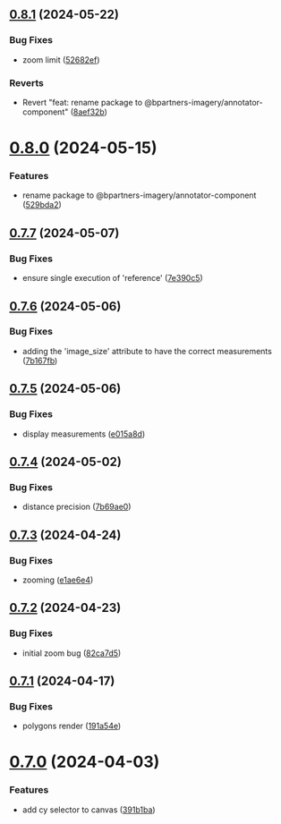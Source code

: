 ## [0.8.1](https://github.com/b-partners/bpartners-annotator-ui/compare/v0.8.0...v0.8.1) (2024-05-22)


### Bug Fixes

* zoom limit ([52682ef](https://github.com/b-partners/bpartners-annotator-ui/commit/52682ef96740be02a7cc775b0cac7be35134c130))


### Reverts

* Revert "feat: rename package to @bpartners-imagery/annotator-component" ([8aef32b](https://github.com/b-partners/bpartners-annotator-ui/commit/8aef32b76cb93dbfc2ff8674264e42094285ddb1))



# [0.8.0](https://github.com/b-partners/bpartners-annotator-ui/compare/v0.7.7...v0.8.0) (2024-05-15)


### Features

* rename package to @bpartners-imagery/annotator-component ([529bda2](https://github.com/b-partners/bpartners-annotator-ui/commit/529bda2562327c2905a6508b19a5670f19f94984))



## [0.7.7](https://github.com/b-partners/bpartners-annotator-ui/compare/v0.7.6...v0.7.7) (2024-05-07)


### Bug Fixes

* ensure single execution of 'reference' ([7e390c5](https://github.com/b-partners/bpartners-annotator-ui/commit/7e390c5265cb73ee8e5a6cacb87615a92d3e5b5b))



## [0.7.6](https://github.com/b-partners/bpartners-annotator-ui/compare/v0.7.5...v0.7.6) (2024-05-06)


### Bug Fixes

* adding the 'image_size' attribute to have the correct measurements ([7b167fb](https://github.com/b-partners/bpartners-annotator-ui/commit/7b167fb470c42a1d96e512c9e4e40cf0a566bcf4))



## [0.7.5](https://github.com/b-partners/bpartners-annotator-ui/compare/v0.7.4...v0.7.5) (2024-05-06)


### Bug Fixes

* display measurements ([e015a8d](https://github.com/b-partners/bpartners-annotator-ui/commit/e015a8d5f65ded543dfa6a12d3bc4c7e49496202))



## [0.7.4](https://github.com/b-partners/bpartners-annotator-ui/compare/v0.7.3...v0.7.4) (2024-05-02)


### Bug Fixes

* distance precision ([7b69ae0](https://github.com/b-partners/bpartners-annotator-ui/commit/7b69ae00f194a655325108eff54d74d0ae8132bb))



## [0.7.3](https://github.com/b-partners/bpartners-annotator-ui/compare/v0.7.2...v0.7.3) (2024-04-24)


### Bug Fixes

* zooming  ([e1ae6e4](https://github.com/b-partners/bpartners-annotator-ui/commit/e1ae6e4952c33cb560a3866f1c7518ad868f97c5))



## [0.7.2](https://github.com/b-partners/bpartners-annotator-ui/compare/v0.7.1...v0.7.2) (2024-04-23)


### Bug Fixes

* initial zoom bug ([82ca7d5](https://github.com/b-partners/bpartners-annotator-ui/commit/82ca7d55ddef95efaf12376e01df7b3692ceb0a2))



## [0.7.1](https://github.com/b-partners/bpartners-annotator-ui/compare/v0.7.0...v0.7.1) (2024-04-17)


### Bug Fixes

* polygons render ([191a54e](https://github.com/b-partners/bpartners-annotator-ui/commit/191a54e07272f5ff9e0775ed8ec3f4979d4a01b4))



# [0.7.0](https://github.com/b-partners/bpartners-annotator-ui/compare/v0.6.0...v0.7.0) (2024-04-03)


### Features

* add cy selector to canvas ([391b1ba](https://github.com/b-partners/bpartners-annotator-ui/commit/391b1ba1c2a76e4c0ceeaf24b8ad0ab57d42060c))



